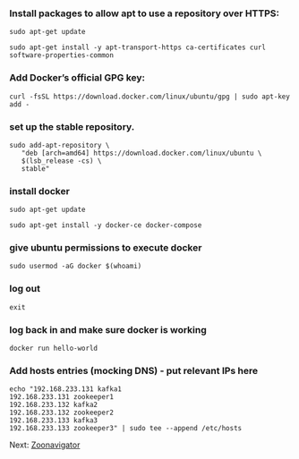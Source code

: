 ### Install packages to allow apt to use a repository over HTTPS:
`sudo apt-get update`

`sudo apt-get install -y apt-transport-https ca-certificates curl software-properties-common`

### Add Docker’s official GPG key:
`curl -fsSL https://download.docker.com/linux/ubuntu/gpg | sudo apt-key add -`

### set up the stable repository.
```
sudo add-apt-repository \
   "deb [arch=amd64] https://download.docker.com/linux/ubuntu \
   $(lsb_release -cs) \
   stable"
```

### install docker
`sudo apt-get update`

`sudo apt-get install -y docker-ce docker-compose`

### give ubuntu permissions to execute docker
`sudo usermod -aG docker $(whoami)`

### log out
`exit`

### log back in and make sure docker is working
`docker run hello-world`

### Add hosts entries (mocking DNS) - put relevant IPs here
```
echo "192.168.233.131 kafka1
192.168.233.131 zookeeper1
192.168.233.132 kafka2
192.168.233.132 zookeeper2
192.168.233.133 kafka3
192.168.233.133 zookeeper3" | sudo tee --append /etc/hosts
```

Next: [Zoonavigator](4-zoonavigator.md)
